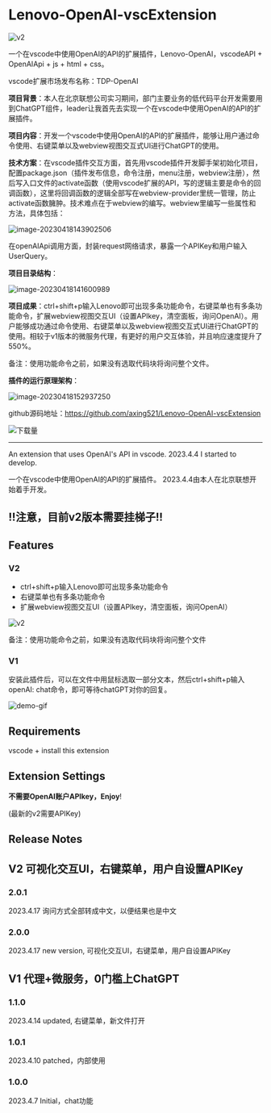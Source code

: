 # Lenovo-OpenAI-vscExtension

![v2](https://lenovo-openai-demo.oss-cn-beijing.aliyuncs.com/v2.gif)

一个在vscode中使用OpenAI的API的扩展插件，Lenovo-OpenAI，vscodeAPI + OpenAIApi + js + html + css。

vscode扩展市场发布名称：TDP-OpenAI

**项目背景**：本人在北京联想公司实习期间，部门主要业务的低代码平台开发需要用到ChatGPT组件，leader让我首先去实现一个在vscode中使用OpenAI的API的扩展插件。

**项目内容**：开发一个vscode中使用OpenAI的API的扩展插件，能够让用户通过命令使用、右键菜单以及webview视图交互式UI进行ChatGPT的使用。

**技术方案**：在vscode插件交互方面，首先用vscode插件开发脚手架初始化项目，配置package.json（插件发布信息，命令注册，menu注册，webview注册），然后写入口文件的activate函数（使用vscode扩展的API，写的逻辑主要是命令的回调函数），这里将回调函数的逻辑全部写在webview-provider里统一管理，防止activate函数臃肿。技术难点在于webview的编写。webview里编写一些属性和方法，具体包括：

![image-20230418143902506](https://lenovo-openai-demo.oss-cn-beijing.aliyuncs.com/image-20230418143902506.png)

在openAIApi调用方面，封装request网络请求，暴露一个APIKey和用户输入UserQuery。

**项目目录结构**：

![image-20230418141600989](https://lenovo-openai-demo.oss-cn-beijing.aliyuncs.com/image-20230418141600989.png)

**项目成果**：ctrl+shift+p输入Lenovo即可出现多条功能命令，右键菜单也有多条功能命令，扩展webview视图交互UI（设置APIkey，清空面板，询问OpenAI）。用户能够成功通过命令使用、右键菜单以及webview视图交互式UI进行ChatGPT的使用。相较于v1版本的微服务代理，有更好的用户交互体验，并且响应速度提升了550%。

备注：使用功能命令之前，如果没有选取代码块将询问整个文件。

**插件的运行原理架构**：

![image-20230418152937250](https://lenovo-openai-demo.oss-cn-beijing.aliyuncs.com/image-20230418152937250.png)

github源码地址：https://github.com/axing521/Lenovo-OpenAI-vscExtension

![下载量](https://lenovo-openai-demo.oss-cn-beijing.aliyuncs.com/d661d5f56ec1992ef861c574fe50bef.png)

---

An extension that uses OpenAI's API in vscode. 2023.4.4 I started to develop.

一个在vscode中使用OpenAI的API的扩展插件。 2023.4.4由本人在北京联想开始着手开发。

## !!注意，目前v2版本需要挂梯子!!

## Features

### V2

* ctrl+shift+p输入Lenovo即可出现多条功能命令
* 右键菜单也有多条功能命令
* 扩展webview视图交互UI（设置APIkey，清空面板，询问OpenAI）

![v2](https://lenovo-openai-demo.oss-cn-beijing.aliyuncs.com/v2.gif)

备注：使用功能命令之前，如果没有选取代码块将询问整个文件

### V1

安装此插件后，可以在文件中用鼠标选取一部分文本，然后ctrl+shift+p输入openAI: chat命令，即可等待chatGPT对你的回复。

![demo-gif](https://lenovo-openai-demo.oss-cn-beijing.aliyuncs.com/demo.gif)

## Requirements

vscode + install this extension


## Extension Settings

**不需要OpenAI账户APIkey，Enjoy**!

(最新的v2需要APIKey)


## Release Notes

## V2 可视化交互UI，右键菜单，用户自设置APIKey

### 2.0.1

2023.4.17 询问方式全部转成中文，以便结果也是中文

### 2.0.0

2023.4.17 new version, 可视化交互UI，右键菜单，用户自设置APIKey


## V1 代理+微服务，0门槛上ChatGPT

### 1.1.0

2023.4.14 updated, 右键菜单，新文件打开

### 1.0.1

2023.4.10 patched，内部使用

### 1.0.0

2023.4.7 Initial，chat功能

